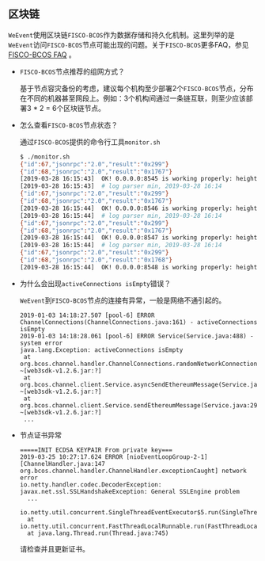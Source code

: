 ## 区块链
`WeEvent`使用区块链`FISCO-BCOS`作为数据存储和持久化机制。这里列举的是`WeEvent`访问`FISCO-BCOS`节点可能出现的问题。关于`FISCO-BCOS`更多FAQ，参见[FISCO-BCOS FAQ](https://fisco-bcos-documentation.readthedocs.io/zh_CN/latest/docs/faq/index.html) 。

- `FISCO-BCOS`节点推荐的组网方式？

  基于节点容灾备份的考虑，建议每个机构至少部署2个`FISCO-BCOS`节点，分布在不同的机器甚至网段上。例如：3个机构间通过一条链互联，则至少应该部署3 * 2 = 6个区块链节点。


- 怎么查看`FISCO-BCOS`节点状态？

  通过`FISCO-BCOS`提供的命令行工具`monitor.sh`

  ```bash
  $ ./monitor.sh 
  {"id":67,"jsonrpc":"2.0","result":"0x299"}
  {"id":68,"jsonrpc":"2.0","result":"0x1767"}
  [2019-03-28 16:15:43]  OK! 0.0.0.0:8545 is working properly: height 0x299 view 0x1767
  [2019-03-28 16:15:43]  # log parser min, 2019-03-28 16:14
  {"id":67,"jsonrpc":"2.0","result":"0x299"}
  {"id":68,"jsonrpc":"2.0","result":"0x1767"}
  [2019-03-28 16:15:44]  OK! 0.0.0.0:8546 is working properly: height 0x299 view 0x1767
  [2019-03-28 16:15:44]  # log parser min, 2019-03-28 16:14
  {"id":67,"jsonrpc":"2.0","result":"0x299"}
  {"id":68,"jsonrpc":"2.0","result":"0x1767"}
  [2019-03-28 16:15:44]  OK! 0.0.0.0:8547 is working properly: height 0x299 view 0x1767
  [2019-03-28 16:15:44]  # log parser min, 2019-03-28 16:14
  {"id":67,"jsonrpc":"2.0","result":"0x299"}
  {"id":68,"jsonrpc":"2.0","result":"0x1768"}
  [2019-03-28 16:15:44]  OK! 0.0.0.0:8548 is working properly: height 0x299 view 0x1768
  ```

- 为什么会出现`activeConnections isEmpty`错误？

  `WeEvent`到`FISCO-BCOS`节点的连接有异常，一般是网络不通引起的。

  ```
  2019-01-03 14:18:27.507 [pool-6] ERROR ChannelConnections(ChannelConnections.java:161) - activeConnections isEmpty
  2019-01-03 14:18:28.061 [pool-6] ERROR Service(Service.java:488) - system error
  java.lang.Exception: activeConnections isEmpty
   at org.bcos.channel.handler.ChannelConnections.randomNetworkConnection(ChannelConnections.java:162) ~[web3sdk-v1.2.6.jar:?]
   at org.bcos.channel.client.Service.asyncSendEthereumMessage(Service.java:460) ~[web3sdk-v1.2.6.jar:?]
   at org.bcos.channel.client.Service.sendEthereumMessage(Service.java:290) ~[web3sdk-v1.2.6.jar:?]
   ...
  ```

- 节点证书异常

  ```
  =====INIT ECDSA KEYPAIR From private key===
  2019-03-25 10:27:17.624 ERROR [nioEventLoopGroup-2-1] [ChannelHandler.java:147 org.bcos.channel.handler.ChannelHandler.exceptionCaught] network error 
  io.netty.handler.codec.DecoderException: javax.net.ssl.SSLHandshakeException: General SSLEngine problem
  	...
  	io.netty.util.concurrent.SingleThreadEventExecutor$5.run(SingleThreadEventExecutor.java:884)
  	at io.netty.util.concurrent.FastThreadLocalRunnable.run(FastThreadLocalRunnable.java:30)
  	at java.lang.Thread.run(Thread.java:745)
  ```

  请检查并且更新证书。
